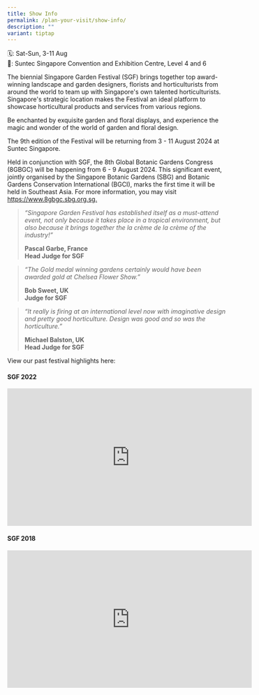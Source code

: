 ```yaml
---
title: Show Info
permalink: /plan-your-visit/show-info/
description: ""
variant: tiptap
---
```

<p>🗓️: Sat-Sun, 3-11 Aug
<br>📍: Suntec Singapore Convention and Exhibition Centre, Level 4 and 6</p>
<p></p>
<p>The biennial Singapore Garden Festival (SGF) brings together top award-winning
landscape and garden designers, florists and horticulturists from around
the world to team up with Singapore's own talented horticulturists. Singapore's
strategic location makes the Festival an ideal platform to showcase horticultural
products and services from various regions.</p>
<p>Be enchanted by exquisite garden and floral displays, and experience the
magic and wonder of the world of garden and floral design.</p>
<p>The 9th edition of the Festival will be returning from 3 - 11 August 2024
at Suntec Singapore.</p>
<p>Held in conjunction with SGF, the&nbsp;8th Global Botanic Gardens Congress
(8GBGC) will be happening from 6 - 9 August 2024. This significant event,
jointly organised by the Singapore Botanic Gardens (SBG) and Botanic Gardens
Conservation International (BGCI), marks the first time it will be held
in Southeast Asia. For more information, you may visit <a href="https://www.8gbgc.sbg.org.sg" rel="noopener noreferrer nofollow" target="_blank">https://www.8gbgc.sbg.org.sg.</a>
</p>
<blockquote>
<p><em>“Singapore Garden Festival has established itself as a must-attend event, not only because it takes place in a tropical environment, but also because it brings together the la crème de la crème of the industry!”</em>
</p>
<p></p>
<p><strong>Pascal Garbe, France</strong> 
<br><strong>Head Judge for SGF</strong>
</p>
</blockquote>
<p></p>
<blockquote>
<p><em>“The Gold medal winning gardens certainly would have been awarded gold at Chelsea Flower Show.”</em>
</p>
<p></p>
<p><strong>Bob Sweet, UK</strong> 
<br><strong>Judge for SGF</strong>
</p>
</blockquote>
<p></p>
<blockquote>
<p><em>“It really is firing at an international level now with imaginative design and pretty good horticulture. Design was good and so was the horticulture.”</em>
</p>
<p></p>
<p><strong>Michael Balston, UK</strong> 
<br><strong>Head Judge for SGF</strong>
</p>
</blockquote>
<p></p>
<p></p>
<p>View our past festival highlights here:</p>
<h4>SGF 2022</h4>
<div class="iframe-wrapper">
<iframe height="315" width="560" allowfullscreen="true" frameborder="0" src="https://www.youtube.com/embed/d-Xe30pVldI?si=AQ-k331VuggtUUyw"></iframe>
</div>
<h4>SGF 2018</h4>
<div class="iframe-wrapper">
<iframe height="315" width="560" allowfullscreen="true" frameborder="0" src="https://www.youtube.com/embed/crvZcIW9488?si=4hhGKjhV7WzP1Z4m"></iframe>
</div>
<p></p>